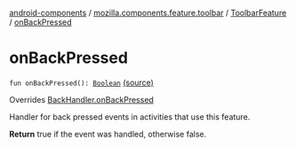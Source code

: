 [android-components](../../index.md) / [mozilla.components.feature.toolbar](../index.md) / [ToolbarFeature](index.md) / [onBackPressed](./on-back-pressed.md)

# onBackPressed

`fun onBackPressed(): `[`Boolean`](https://kotlinlang.org/api/latest/jvm/stdlib/kotlin/-boolean/index.html) [(source)](https://github.com/mozilla-mobile/android-components/blob/master/components/feature/toolbar/src/main/java/mozilla/components/feature/toolbar/ToolbarFeature.kt#L45)

Overrides [BackHandler.onBackPressed](../../mozilla.components.support.base.feature/-back-handler/on-back-pressed.md)

Handler for back pressed events in activities that use this feature.

**Return**
true if the event was handled, otherwise false.

